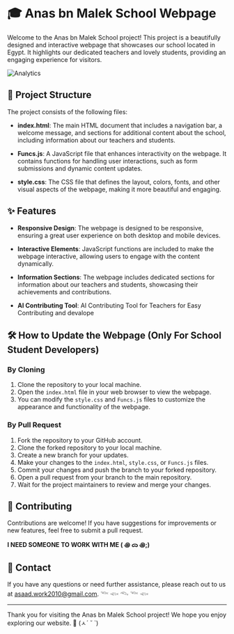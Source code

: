 # 🎓 Anas bn Malek School Webpage

Welcome to the Anas bn Malek School project! This project is a beautifully designed and interactive webpage that showcases our school located in Egypt. It highlights our dedicated teachers and lovely students, providing an engaging experience for visitors.


![Analytics](https://ga-beacon.appspot.com/G-82B3VL5BJZ/github.com/username/repo?pixel)
## 📂 Project Structure

The project consists of the following files:

- **index.html**: The main HTML document that includes a navigation bar, a welcome message, and sections for additional content about the school, including information about our teachers and students.

- **Funcs.js**: A JavaScript file that enhances interactivity on the webpage. It contains functions for handling user interactions, such as form submissions and dynamic content updates.

- **style.css**: The CSS file that defines the layout, colors, fonts, and other visual aspects of the webpage, making it more beautiful and engaging.

## ✨ Features

- **Responsive Design**: The webpage is designed to be responsive, ensuring a great user experience on both desktop and mobile devices.

- **Interactive Elements**: JavaScript functions are included to make the webpage interactive, allowing users to engage with the content dynamically.

- **Information Sections**: The webpage includes dedicated sections for information about our teachers and students, showcasing their achievements and contributions.

- **AI Contributing Tool**: AI Contributing Tool for Teachers for Easy Contributing and devalope

## 🛠️ How to Update the Webpage (Only For School Student Developers)

### By Cloning
1. Clone the repository to your local machine.
2. Open the `index.html` file in your web browser to view the webpage.
3. You can modify the `style.css` and `Funcs.js` files to customize the appearance and functionality of the webpage.

### By Pull Request
1. Fork the repository to your GitHub account.
2. Clone the forked repository to your local machine.
3. Create a new branch for your updates.
4. Make your changes to the `index.html`, `style.css`, or `Funcs.js` files.
5. Commit your changes and push the branch to your forked repository.
6. Open a pull request from your branch to the main repository.
7. Wait for the project maintainers to review and merge your changes.

## 🤝 Contributing

Contributions are welcome! If you have suggestions for improvements or new features, feel free to submit a pull request.

**I NEED SOMEONE TO WORK WITH ME ( ꩜ ᯅ ꩜;)⁭ ⁭**

## 📧 Contact

If you have any questions or need further assistance, please reach out to us at [asaad.work2010@gmail.com](mailto:asaad.work2010@gmail.com). 𓆝 𓆟 𓆞 𓆝 𓆟

---

Thank you for visiting the Anas bn Malek School project! We hope you enjoy exploring our website. 🌟 (ㅅ´ ˘ `)
